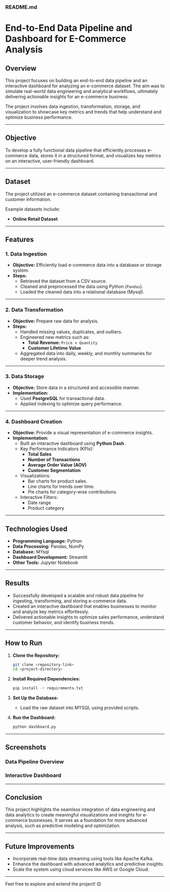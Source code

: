 ### README.md

# End-to-End Data Pipeline and Dashboard for E-Commerce Analysis

## Overview

This project focuses on building an end-to-end data pipeline and an interactive dashboard for analyzing an e-commerce dataset. The aim was to simulate real-world data engineering and analytical workflows, ultimately delivering actionable insights for an e-commerce business.

The project involves data ingestion, transformation, storage, and visualization to showcase key metrics and trends that help understand and optimize business performance.

---

## Objective

To develop a fully functional data pipeline that efficiently processes e-commerce data, stores it in a structured format, and visualizes key metrics on an interactive, user-friendly dashboard.

---

## Dataset

The project utilized an e-commerce dataset containing transactional and customer information.

Example datasets include:

* **Online Retail Dataset**

---

## Features

### 1. **Data Ingestion**

* **Objective:** Efficiently load e-commerce data into a database or storage system.
* **Steps:**
  * Retrieved the dataset from a CSV source.
  * Cleaned and preprocessed the data using Python (`Pandas`).
  * Loaded the cleaned data into a relational database (Mysql).

---

### 2. **Data Transformation**

* **Objective:** Prepare raw data for analysis.
* **Steps:**
  * Handled missing values, duplicates, and outliers.
  * Engineered new metrics such as:
    * **Total Revenue:** `Price × Quantity`
    * **Customer Lifetime Value**
  * Aggregated data into daily, weekly, and monthly summaries for deeper trend analysis.

---

### 3. **Data Storage**

* **Objective:** Store data in a structured and accessible manner.
* **Implementation:**
  * Used **PostgreSQL** for transactional data.
  * Applied indexing to optimize query performance.

---

### 4. **Dashboard Creation**

* **Objective:** Provide a visual representation of e-commerce insights.
* **Implementation:**
  * Built an interactive dashboard using  **Python Dash** .
  * Key Performance Indicators (KPIs):
    * **Total Sales**
    * **Number of Transactions**
    * **Average Order Value (AOV)**
    * **Customer Segmentation**
  * Visualizations:
    * Bar charts for product sales.
    * Line charts for trends over time.
    * Pie charts for category-wise contributions.
  * Interactive Filters:
    * Date range
    * Product category

---

## Technologies Used

* **Programming Language:** Python
* **Data Processing:** Pandas, NumPy
* **Database:** MYsql
* **Dashboard Development:** Streamlit
* **Other Tools:**  Jupyter Notebook

---

## Results

* Successfully developed a scalable and robust data pipeline for ingesting, transforming, and storing e-commerce data.
* Created an interactive dashboard that enables businesses to monitor and analyze key metrics effortlessly.
* Delivered actionable insights to optimize sales performance, understand customer behavior, and identify business trends.

---

## How to Run

1. **Clone the Repository:**

   ```bash
   git clone <repository-link>  
   cd <project-directory>  
   ```
2. **Install Required Dependencies:**

   ```bash
   pip install -r requirements.txt  
   ```
3. **Set Up the Database:**

   * Load the raw dataset into MYSQL using provided scripts.
4. **Run the Dashboard:**

   ```bash
   python dashboard.py  
   ```

---

## Screenshots

### Data Pipeline Overview


### Interactive Dashboard


---

## Conclusion

This project highlights the seamless integration of data engineering and data analytics to create meaningful visualizations and insights for e-commerce businesses. It serves as a foundation for more advanced analysis, such as predictive modeling and optimization.

---

## Future Improvements

* Incorporate real-time data streaming using tools like Apache Kafka.
* Enhance the dashboard with advanced analytics and predictive insights.
* Scale the system using cloud services like AWS or Google Cloud.

---

Feel free to explore and extend the project! 😊
